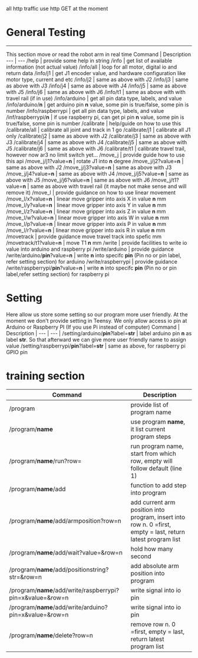 all http traffic use http GET at the moment

# General Testing
---
This section move or read the robot arm in real time
Command | Description 
--- | ---
/help | provide some help in string 
/info	| get list of available information (not actual value)
/info/all | loop for all motor, digital io and return data
/info/j1 | get J1 encoder value, and hardware configuration like motor type, current and etc
/info/j2 | same as above with J2
/info/j3 | same as above with J3
/info/j4 | same as above with J4
/info/j5 | same as above with J5
/info/j6 | same as above with J6
/info/t1 | same as above with with travel rail (if in use)
/info/arduino | get all pin data type, labels, and value
/info/arduino/__n__ | get arduino pin __n__ value, some pin is true/false, some pin is number
/info/raspberrypi | get all pin data type, labels, and value
/inf/raspberrypi/__n__ | if use raspberry pi, can get pi pin __n__ value, some pin is true/false, some pin is number
/calibrate | help/guide on how to use this
/calibrate/all | calibrate all joint and track in 1 go
/calibrate/j1 | calibrate all J1 only
/calibrate/j2 | same as above with J2
/calibrate/j3 | same as above with J3
/calibrate/j4 | same as above with J4
/calibrate/j5 | same as above with J5
/calibrate/j6 | same as above with J6
/calibrate/t1 | calibrate travel trail, however now ar3 no limit switch yet...
/move_j | provide guide how to use this api
/move_j/j1?value=__n__ | rotate J1 into __n__ degree
/move_j/j2?value=__n__ | same as above with J2
/move_j/j3?value=__n__ | same as above with J3
/move_j/j4?value=__n__ | same as above with J4
/move_j/j5?value=__n__ | same as above with J5
/move_j/j6?value=__n__ | same as above with J6
/move_j/t1?value=__n__  |  same as above with travel rail (it maybe not make sense and will remove it)
/move_l | provide guidance on how to use linear movement
/move_l/x?value=__n__ | linear move gripper into axis X in value __n__ mm
/move_l/y?value=__n__ | linear move gripper into axis Y in value __n__ mm
/move_l/z?value=__n__ | linear move gripper into axis Z in value __n__ mm
/move_l/w?value=__n__ | linear move gripper into axis W in value __n__ mm
/move_l/p?value=__n__ | linear move gripper into axis P in value __n__ mm
/move_l/r?value=__n__ | linear move gripper into axis R in value __n__ mm
/movetrack | provide guidance move travel track into spefic mm
/movetrack/t1?value=__n__ | move T1 __n__ mm
/write | provide facilities to write io value into  arduino and raspberry pi
/write/arduino | provide guidance
/write/arduino/__pin__?value=__n__ |  write __n__ into  specifc __pin__ (Pin no or pin label, refer setting section) for arduino
/write/raspberrypi |  provide guidance
/write/raspberrypi/__pin__?value=__n__ |  write __n__ into  specifc __pin__ (Pin no or pin label,refer setting section) for raspberry pi

# Setting	
Here allow us store some setting so our program more user friendly. At the moment we don't provide setting in Teensy. We only allow access io pin at Arduino or Raspberry PI (If you use Pi instead of computer)
Command | Description
| --- | --- |
/setting/arduino/__pin__?label=__str__ | label arduino pin __n__ as label __str__. So that afterward we can give more user friendly name to assign value
/setting/raspberrypi/__pin__?label=__str__ | same as above, for raspberry pi GPIO pin

# training section
Command | Description
| --- | --- |
/program | provide list of program name
/program/__name__ | use program __name__, it list current program steps
/program/__name__/run?row=<int> | run program name, start from which row, empty will follow default (line 1)
/program/__name__/add  | function to add step into program
/program/__name__/add/armposition?row=n | add current arm position into program, insert into row n. 0 =first, empty = last, return latest program list
/program/__name__/add/wait?value=<int>&row=n | hold how many second
/program/__name__/add/positionstring?str=<string>&row=n | add absolute arm position into program
/program/__name__/add/write/raspberrypi?pin=x&value=<int>&row=n | write signal into io pin
/program/__name__/add/write/arduino?pin=x&value=<int>&row=n | write signal into io pin
/program/__name__/delete?row=n | remove row n. 0 =first, empty = last, return latest program list
